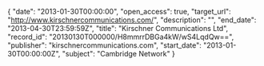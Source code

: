 {
  "date": "2013-01-30T00:00:00", 
  "open_access": true, 
  "target_url": "http://www.kirschnercommunications.com/", 
  "description": "", 
  "end_date": "2013-04-30T23:59:59Z", 
  "title": "Kirschner Communications Ltd", 
  "record_id": "20130130T000000/H8mmrrDBGa4kW/wS4LqdQw==", 
  "publisher": "kirschnercommunications.com", 
  "start_date": "2013-01-30T00:00:00Z", 
  "subject": "Cambridge Network"
}

